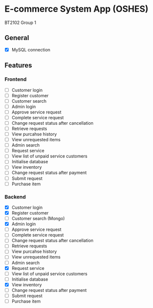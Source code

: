 # E-commerce System App (OSHES)
BT2102 Group 1

## General
- [X] MySQL connection

## Features
### Frontend
- [ ] Customer login
- [ ] Register customer
- [ ] Customer search
- [ ] Admin login
- [ ] Approve service request
- [ ] Complete service request
- [ ] Change request status after cancellation
- [ ] Retrieve requests
- [ ] View purcahse history
- [ ] View unrequested items
- [ ] Admin search
- [ ] Request service
- [ ] View list of unpaid service customers
- [ ] Initialise database
- [ ] View inventory
- [ ] Change request status after payment
- [ ] Submit request
- [ ] Purchase item

### Backend
- [X] Customer login
- [X] Register customer
- [ ] Customer search (Mongo)
- [X] Admin login
- [ ] Approve service request
- [ ] Complete service request
- [ ] Change request status after cancellation
- [ ] Retrieve requests
- [ ] View purcahse history
- [ ] View unrequested items
- [ ] Admin search
- [X] Request service
- [ ] View list of unpaid service customers
- [ ] Initialise database
- [X] View inventory
- [ ] Change request status after payment
- [ ] Submit request
- [ ] Purchase item
